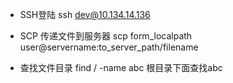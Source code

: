 - SSH登陆
ssh dev@10.134.14.136

- SCP 传递文件到服务器
scp form_localpath user@servername:to_server_path/filename

- 查找文件目录
find / -name abc 根目录下面查找abc












